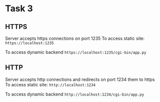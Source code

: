 # Task 3

## HTTPS
Server accepts https connections on port 1235
To access static site:
`https://localhost:1235`

To access dynamic backend
`https://localhost:1235/cgi-bin/app.py`

## HTTP
Server accepts http connections and redirects on port 1234 them to https
To access static site:
`http://localhost:1234`

To access dynamic backend
`http://localhost:1234/cgi-bin/app.py`